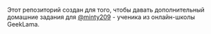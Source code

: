 Этот репозиторий создан для того, чтобы давать дополнительный домашние задания для [@minty209](https://github.com/minty209) - ученика из онлайн-школы GeekLama.

